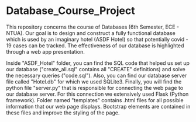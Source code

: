 # Database_Course_Project

This repository concerns the course of Databases (6th Semester, ECE - NTUA). Our goal is to design and construct a fully functional database which is used by an imaginary hotel (ASDF Hotel) so that potentially covid - 19 cases can be tracked. The effectiveness of our database is highlighted through a web app presentation.

Inside "ASDF_Hotel" folder, you can find the SQL code that helped us set up our database ("create_all.sql" contains all "CREATE" definitions) and solve the necessary queries ("code.sql"). Also, you can find our database server file called "Hotel.db" for which we used SQLite3. Finally, you will find the python file "server.py" that is responsible for connecting the web page to our database server. For this connection we extensively used Flask (Python framework). Folder named "templates" contains .html files for all possible information that our web page displays. Bootstrap elements are contained in these files and improve the styling of the page.
